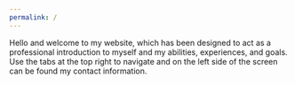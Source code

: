 ```yaml
---
permalink: /
---
```


Hello and welcome to my website, which has been designed to act as a professional introduction to myself and my abilities, experiences, and goals.
Use the tabs at the top right to navigate and on the left side of the screen can be found my contact information.